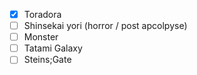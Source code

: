 - [x] Toradora
- [ ] Shinsekai yori (horror / post apcolpyse)
- [ ] Monster
- [ ] Tatami Galaxy
- [ ] Steins;Gate